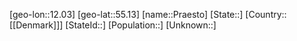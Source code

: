 ﻿---
location: [55.13,12.03]
type: City
tags:
- geo/City


SpocWebEntityId: 33500
isDeleted: false
confidential: public

---
[geo-lon::12.03]
[geo-lat::55.13]
[name::Praesto]
[State::]
[Country::[[Denmark]]]
[StateId::]
[Population::]
[Unknown::]

